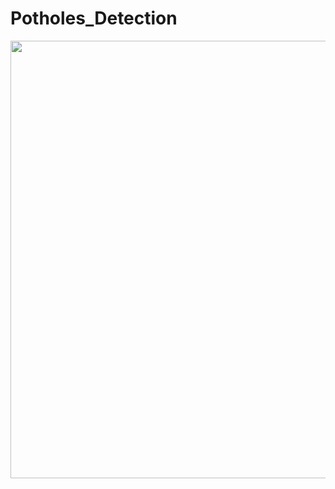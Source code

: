 # Potholes_Detection
<div id="header" align="left">
  <img src="https://media.giphy.com/media/v1.Y2lkPTc5MGI3NjExM3Bod2o1dGNyZWlkOXFrOW81ODAweWRkcGwzbG9sY2Q2dHBlYW51NSZlcD12MV9pbnRlcm5hbF9naWZfYnlfaWQmY3Q9Zw/7FgYDJAbeIkUZ4tg2d/giphy-downsized-large.gif" width="700"/>
</div>

